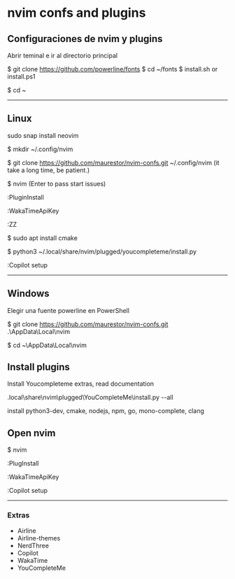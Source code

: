 # nvim confs and plugins

## Configuraciones de nvim y plugins
Abrir teminal e ir al directorio principal

$ git clone https://github.com/powerline/fonts
$ cd ~/fonts
$ install.sh or install.ps1

$ cd ~

---
## Linux
sudo snap install neovim

$ mkdir ~/.config/nvim

$ git clone https://github.com/maurestor/nvim-confs.git ~/.config/nvim    (it take a long time, be patient.)

$ nvim (Enter to pass start issues)

:PluginInstall

:WakaTimeApiKey

:ZZ

$ sudo apt install cmake

$ python3 ~/.local/share/nvim/plugged/youcompleteme/install.py

:Copilot setup

---
## Windows
Elegir una fuente powerline en PowerShell

$ git clone https://github.com/maurestor/nvim-confs.git .\AppData\Local\nvim

$ cd ~\AppData\Local\nvim

## Install plugins
Install Youcompleteme extras, read documentation

.local\share\nvim\plugged\YouCompleteMe\install.py --all

install python3-dev, cmake, nodejs, npm, go, mono-complete, clang

## Open nvim
$ nvim

:PlugInstall

:WakaTimeApiKey

:Copilot setup

---
### Extras
- Airline
- Airline-themes
- NerdThree
- Copilot
- WakaTime
- YouCompleteMe

